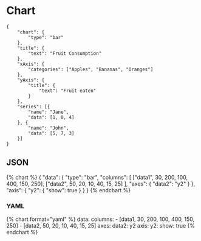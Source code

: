 # Chart
```chart
{
    "chart": {
        "type": "bar"
    },
    "title": {
        "text": "Fruit Consumption"
    },
    "xAxis": {
        "categories": ["Apples", "Bananas", "Oranges"]
    },
    "yAxis": {
        "title": {
            "text": "Fruit eaten"
        }
    },
    "series": [{
        "name": "Jane",
        "data": [1, 0, 4]
    }, {
        "name": "John",
        "data": [5, 7, 3]
    }]
}
```

## JSON
{% chart %}
{
    "data": {
        "type": "bar",
        "columns": [
            ["data1", 30, 200, 100, 400, 150, 250],
            ["data2", 50, 20, 10, 40, 15, 25]
        ],
        "axes": {
            "data2": "y2"
        }
    },
    "axis": {
        "y2": {
            "show": true
        }
    }
}
{% endchart %}

### YAML
{% chart format="yaml" %}
data:
    columns:
        - [data1, 30, 200, 100, 400, 150, 250]
        - [data2, 50, 20, 10, 40, 15, 25]
    axes:
        data2: y2
axis:
    y2:
        show: true
{% endchart %}
